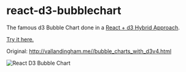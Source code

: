 # react-d3-bubblechart
The famous d3 Bubble Chart done in a [React + d3 Hybrid Approach](http://cmichel.io/how-to-use-d3js-in-react/). 

[Try it here.](http://cmichel.io/projects/react-d3-bubblechart/)

Original: http://vallandingham.me//bubble_charts_with_d3v4.html

![React D3 Bubble Chart](http://cmichel.io/how-to-use-d3js-in-react/bubblechart.gif "Bubble Chart")


